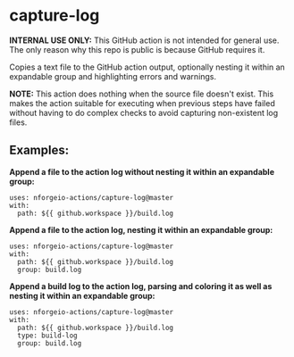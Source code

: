 # capture-log

**INTERNAL USE ONLY:** This GitHub action is not intended for general use.  The only reason why this repo is public is because GitHub requires it.

Copies a text file to the GitHub action output, optionally nesting it within an expandable group and highlighting errors and warnings.

**NOTE:** This action does nothing when the source file doesn't exist.  This makes the action suitable for executing when previous steps have failed without having to do complex checks to avoid capturing non-existent log files.

## Examples:

**Append a file to the action log without nesting it within an expandable group:**
```
uses: nforgeio-actions/capture-log@master
with:
  path: ${{ github.workspace }}/build.log
```

**Append a file to the action log, nesting it within an expandable group:**
```
uses: nforgeio-actions/capture-log@master
with:
  path: ${{ github.workspace }}/build.log
  group: build.log
```

**Append a build log to the action log, parsing and coloring it as well as nesting it within an expandable group:**
```
uses: nforgeio-actions/capture-log@master
with:
  path: ${{ github.workspace }}/build.log
  type: build-log
  group: build.log
```
